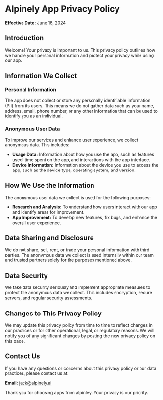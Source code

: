 # Alpinely App Privacy Policy

**Effective Date:** June 16, 2024

## Introduction

Welcome! Your privacy is important to us. This privacy policy outlines how we handle your personal information and protect your privacy while using our app. 

## Information We Collect

### Personal Information

The app does not collect or store any personally identifiable information (PII) from its users. This means we do not gather data such as your name, address, email, phone number, or any other information that can be used to identify you as an individual.

### Anonymous User Data

To improve our services and enhance user experience, we collect anonymous data. This includes:

- **Usage Data:** Information about how you use the app, such as features used, time spent on the app, and interactions with the app interface.
- **Device Information:** Information about the device you use to access the app, such as the device type, operating system, and version.

## How We Use the Information

The anonymous user data we collect is used for the following purposes:

- **Research and Analysis:** To understand how users interact with our app and identify areas for improvement.
- **App Improvement:** To develop new features, fix bugs, and enhance the overall user experience.

## Data Sharing and Disclosure

We do not share, sell, rent, or trade your personal information with third parties. The anonymous data we collect is used internally within our team and trusted partners solely for the purposes mentioned above. 

## Data Security

We take data security seriously and implement appropriate measures to protect the anonymous data we collect. This includes encryption, secure servers, and regular security assessments.

## Changes to This Privacy Policy

We may update this privacy policy from time to time to reflect changes in our practices or for other operational, legal, or regulatory reasons. We will notify you of any significant changes by posting the new privacy policy on this page.

## Contact Us

If you have any questions or concerns about this privacy policy or our data practices, please contact us at:

**Email:** jack@alpinely.ai

Thank you for choosing apps from alpinley. Your privacy is our priority.
